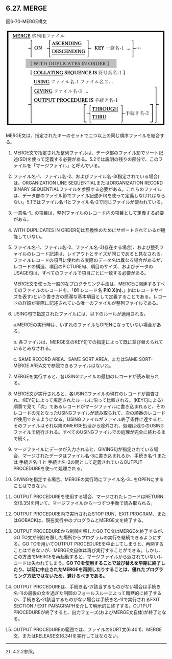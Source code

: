 ## 6.27. MERGE

図6-70-MERGE構文

![alt text](Image/6-70-Merge.png)

MERGE文は、指定されたキーのセットで二つ以上の同じ順序ファイルを結合する。

1. MERGE文で指定された整列ファイルは、データ部のファイル節でソート記述(SD)を使って定義する必要がある。5.2では説明の残りの部分で、このファイルを「マージファイル」と呼んでいる。

2. ファイル名-1、ファイル名-2、およびファイル名-3(指定されている場合)は、ORGANIZATION LINE SEQUENTIALまたはORGANIZATION RECORD BINARY SEQUENTIALファイルを参照する必要がある。これらのファイルは、データ部のファイル節でファイル記述(FD)を使って定義しなければならない。5.1ではファイル名-1とファイル名-2で同じファイルが使われている。

3. 一意名-1…の項目は、整列ファイルのレコード内の項目として定義する必要がある。

4. WITH DUPLICATES IN ORDER句は互換性のためにサポートされているが機能していない。

5. ファイル名-1、ファイル名-2、ファイル名-3(存在する場合)、および整列ファイルのレコード記述は、レイアウトとサイズが同じであると見なされる。ファイルレコードの項目に使われる実際のデータ名は異なる場合があるが、レコードの構造、項目のPICTURE句、項目のサイズ、およびデータのUSAGE句は、すべてのファイルで項目ごとに一致する必要がある。

    MERGE文を使った一般的なプログラミング手法は、MERGEに関連するすべてのファイルのレコードを、「**01** レコード名 **PIC X(**n**).**」(nはレコードサイズを表す)という書き方の簡潔な基本項目として定義することである。レコードの詳細が実際に記述されている唯一のファイルが整列ファイルである。

6. USING句で指定されたファイルには、以下のルールが適用される。

    a.MERGEの実行時は、いずれのファイルもOPENになっていない場合がある。

    b. 各ファイルは、MERGE文のKEY句での指定によって既に並び替えられているとみなされる。

    c. SAME RECORD AREA、SAME SORT AREA、またはSAME SORT-MERGE AREA文で参照できるファイルはない`21`。

7. MERGEを実行すると、各USINGファイルの最初のレコードが読み取られる。

8. MERGE文が実行されると、各USINGファイルの現在のレコードが調査され、KEY句によって規定されたルールに沿って比較される。(KEY句による)順番で見て「次」であるレコードがマージファイルに書き込まれると、そのレコードの元となったUSINGファイルが読み取られて、次の順番のレコードが使用できるようになる。USINGファイルがファイル終了条件に達すると、そのファイルはそれ以降のMERGE処理から除外され、処理は残りのUSINGファイルで続行される。すべてのUSINGファイルでの処理が完全に終わるまで続く。

9. マージファイルにデータが入力されると、GIVING句が指定されている場合、マージされたデータはファイル名-3に書き込まれるか、手続き名-1 または 手続き名-1 と 手続き名-2の間として定義されているOUTPUT PROCEDUREを使って処理される。

10. GIVINGを指定する場合、MERGEの実行時にファイル名-3…をOPENにすることはできない。

11. OUTPUT PROCEDUREを使用する場合、マージされたレコードはRETURN文(6.35)を用いて、マージファイルから一つずつ手動で読み取られる。

12. OUTPUT PROCEDURE内で実行されたSTOP RUN、EXIT PROGRAM、またはGOBACKは、現在実行中のプログラムとMERGE文を終了する。

13. OUTPUT PROCEDUREから制御を移したGO TO文はMERGEを終了するが、GO TO文が制御を移した場所からプログラムの実行を継続できるようにする。GO TOを用いてOUTPUT PROCEDUREを中止してしまうと、再開することはできないが、MERGE文自体は再び実行することができる。しかし、この方法でMERGEを再起動すると、マージファイルから返されていないレコードは失われてしまう。**GO TOを使用することで並び替えを早期に終了したり、以前に中止されたMERGEを再開したりすることは、優れたプログラミング方法ではないため、避けるべきである。**

14. OUTPUT PROCEDUREは、手続き名-2(該当するものがない場合は手続き名-1)の最後の文を過ぎた制御のフォールスルーによって暗黙的に終了するか、手続き名-2(該当するものがない場合は手続き名-1)で実行されるEXIT SECTION / EXIT PARAGRAPHを介して明示的に終了する。OUTPUT PROCEDUREが終了すると、出力フェーズ(およびMERGE文自体)が終了となる。

15. OUTPUT PROCEDUREの範囲では、ファイルのSORT文(6.40.1)、MERGE文、またはRELEASE文(6.34)を実行してはならない。
---
`21`: 4.2.2参照。
